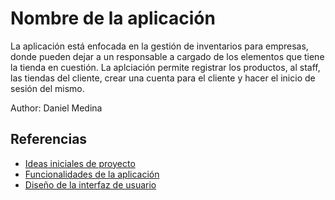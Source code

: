 # Nombre de la aplicación

La aplicación está enfocada en la gestión de inventarios para empresas, donde pueden dejar a un responsable a cargado de los elementos que tiene la tienda en cuestión. La aplciación permite registrar los productos, al staff, las tiendas del cliente, crear una cuenta para el cliente y hacer el inicio de sesión del mismo.

Author: Daniel Medina

## Referencias

- [Ideas iniciales de proyecto](docs/ideas.md)
- [Funcionalidades de la aplicación](docs/funcionalidades.md)
- [Diseño de la interfaz de usuario](docs/ui.md)
